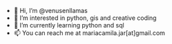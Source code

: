 - 👋 Hi, I’m @venusenllamas
- 👀 I’m interested in python, gis and creative coding
- 🌱 I’m currently learning python and sql
- 📫 You can reach me at mariacamila.jar[at]gmail.com
